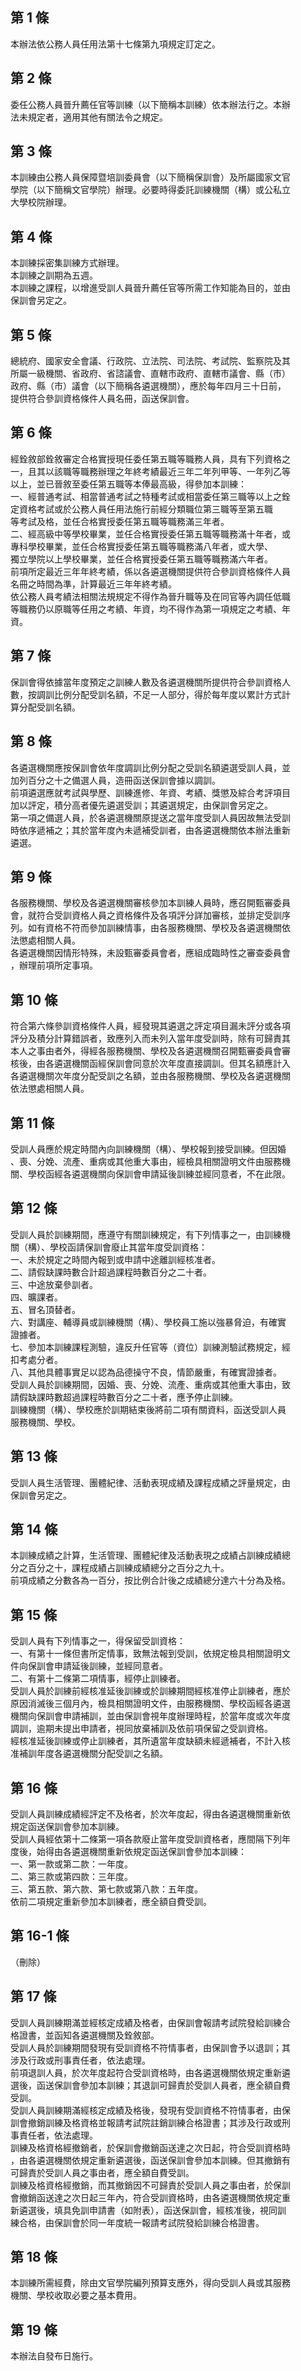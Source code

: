 第 1 條
-------
本辦法依公務人員任用法第十七條第九項規定訂定之。

第 2 條
-------
委任公務人員晉升薦任官等訓練（以下簡稱本訓練）依本辦法行之。本辦  
法未規定者，適用其他有關法令之規定。

第 3 條
-------
本訓練由公務人員保障暨培訓委員會（以下簡稱保訓會）及所屬國家文官  
學院（以下簡稱文官學院）辦理。必要時得委託訓練機關（構）或公私立  
大學校院辦理。

第 4 條
-------
本訓練採密集訓練方式辦理。  
本訓練之訓期為五週。  
本訓練之課程，以增進受訓人員晉升薦任官等所需工作知能為目的，並由  
保訓會另定之。

第 5 條
-------
總統府、國家安全會議、行政院、立法院、司法院、考試院、監察院及其  
所屬一級機關、省政府、省諮議會、直轄市政府、直轄市議會、縣（市）  
政府、縣（市）議會（以下簡稱各遴選機關），應於每年四月三十日前，  
提供符合參訓資格條件人員名冊，函送保訓會。

第 6 條
-------
經銓敘部銓敘審定合格實授現任委任第五職等職務人員，具有下列資格之  
一，且其以該職等職務辦理之年終考績最近三年二年列甲等、一年列乙等  
以上，並已晉敘至委任第五職等本俸最高級，得參加本訓練：  
一、經普通考試、相當普通考試之特種考試或相當委任第三職等以上之銓  
    定資格考試或於公務人員任用法施行前經分類職位第三職等至第五職  
    等考試及格，並任合格實授委任第五職等職務滿三年者。  
二、經高級中等學校畢業，並任合格實授委任第五職等職務滿十年者，或  
    專科學校畢業，並任合格實授委任第五職等職務滿八年者，或大學、  
    獨立學院以上學校畢業，並任合格實授委任第五職等職務滿六年者。  
前項所定最近三年年終考績，係以各遴選機關提供符合參訓資格條件人員  
名冊之時間為準，計算最近三年年終考績。  
依公務人員考績法相關法規規定不得作為晉升職等及在同官等內調任低職  
等職務仍以原職等任用之考績、年資，均不得作為第一項規定之考績、年  
資。

第 7 條
-------
保訓會得依據當年度預定之訓練人數及各遴選機關所提供符合參訓資格人  
數，按調訓比例分配受訓名額，不足一人部分，得於每年度以累計方式計  
算分配受訓名額。

第 8 條
-------
各遴選機關應按保訓會依年度調訓比例分配之受訓名額遴選受訓人員，並  
加列百分之十之備選人員，造冊函送保訓會據以調訓。  
前項遴選應就考試與學歷、訓練進修、年資、考績、獎懲及綜合考評項目  
加以評定，積分高者優先遴選受訓；其遴選規定，由保訓會另定之。  
第一項之備選人員，於各遴選機關原提送之當年度受訓人員因故無法受訓  
時依序遞補之；其於當年度內未遞補受訓者，由各遴選機關依本辦法重新  
遴選。

第 9 條
-------
各服務機關、學校及各遴選機關審核參加本訓練人員時，應召開甄審委員  
會，就符合受訓資格人員之資格條件及各項評分詳加審核，並排定受訓序  
列。如有資格不符而參加訓練情事，由各服務機關、學校及各遴選機關依  
法懲處相關人員。  
各遴選機關因情形特殊，未設甄審委員會者，應組成臨時性之審查委員會  
，辦理前項所定事項。

第 10 條
--------
符合第六條參訓資格條件人員，經發現其遴選之評定項目漏未評分或各項  
評分及積分計算錯誤者，致應列入而未列入當年度受訓時，除有可歸責其  
本人之事由者外，得經各服務機關、學校及各遴選機關召開甄審委員會審  
核後，由各遴選機關函經保訓會同意於次年度直接調訓。但其名額應計入  
各遴選機關次年度分配受訓之名額，並由各服務機關、學校及各遴選機關  
依法懲處相關人員。

第 11 條
--------
受訓人員應於規定時間內向訓練機關（構）、學校報到接受訓練。但因婚  
、喪、分娩、流產、重病或其他重大事由，經檢具相關證明文件由服務機  
關、學校函經各遴選機關向保訓會申請延後訓練並經同意者，不在此限。

第 12 條
--------
受訓人員於訓練期間，應遵守有關訓練規定，有下列情事之一，由訓練機  
關（構）、學校函請保訓會廢止其當年度受訓資格：  
一、未於規定之時間內報到或申請中途離訓經核准者。  
二、請假缺課時數合計超過課程時數百分之二十者。  
三、中途放棄參訓者。  
四、曠課者。  
五、冒名頂替者。  
六、對講座、輔導員或訓練機關（構）、學校員工施以強暴脅迫，有確實  
    證據者。  
七、參加本訓練課程測驗，違反升任官等（資位）訓練測驗試務規定，經  
    扣考處分者。  
八、其他具體事實足以認為品德操守不良，情節嚴重，有確實證據者。  
受訓人員於訓練期間，因婚、喪、分娩、流產、重病或其他重大事由，致  
請假缺課時數超過課程時數百分之二十者，應予停止訓練。  
訓練機關（構）、學校應於訓期結束後將前二項有關資料，函送受訓人員  
服務機關、學校。

第 13 條
--------
受訓人員生活管理、團體紀律、活動表現成績及課程成績之評量規定，由  
保訓會另定之。

第 14 條
--------
本訓練成績之計算，生活管理、團體紀律及活動表現之成績占訓練成績總  
分之百分之十，課程成績占訓練成績總分之百分之九十。  
前項成績之分數各為一百分，按比例合計後之成績總分達六十分為及格。

第 15 條
--------
受訓人員有下列情事之一，得保留受訓資格：  
一、有第十一條但書所定情事，致無法報到受訓，依規定檢具相關證明文  
    件向保訓會申請延後訓練，並經同意者。  
二、有第十二條第二項情事，經停止訓練者。  
受訓人員於訓練前經核准延後訓練或於訓練期間經核准停止訓練者，應於  
原因消滅後三個月內，檢具相關證明文件，由服務機關、學校函經各遴選  
機關向保訓會申請補訓，並由保訓會視年度辦理時程，於當年度或次年度  
調訓，逾期未提出申請者，視同放棄補訓及依前項保留之受訓資格。  
經核准延後訓練或停止訓練者，其所遺當年度缺額未經遞補者，不計入核  
准補訓年度各遴選機關分配受訓之名額。

第 16 條
--------
受訓人員訓練成績經評定不及格者，於次年度起，得由各遴選機關重新依  
規定函送保訓會參加本訓練。  
受訓人員經依第十二條第一項各款廢止當年度受訓資格者，應間隔下列年  
度後，始得由各遴選機關重新依規定函送保訓會參加本訓練：  
一、第一款或第二款：一年度。  
二、第三款或第四款：三年度。  
三、第五款、第六款、第七款或第八款：五年度。  
依前二項規定重新參加本訓練者，應全額自費受訓。

第 16-1 條
----------
（刪除）

第 17 條
--------
受訓人員訓練期滿並經核定成績及格者，由保訓會報請考試院發給訓練合  
格證書，並函知各遴選機關及銓敘部。  
受訓人員於訓練期間發現有受訓資格不符情事者，由保訓會予以退訓；其  
涉及行政或刑事責任者，依法處理。  
前項退訓人員，於次年度起符合受訓資格時，由各遴選機關依規定重新遴  
選後，函送保訓會參加本訓練；其退訓可歸責於受訓人員者，應全額自費  
受訓。  
受訓人員訓練期滿經核定成績及格後，發現有受訓資格不符情事者，由保  
訓會撤銷訓練及格資格並報請考試院註銷訓練合格證書；其涉及行政或刑  
事責任者，依法處理。  
訓練及格資格經撤銷者，於保訓會撤銷函送達之次日起，符合受訓資格時  
，由各遴選機關依規定重新遴選後，函送保訓會參加本訓練。但其撤銷有  
可歸責於受訓人員之事由者，應全額自費受訓。  
訓練及格資格經撤銷，而其撤銷因不可歸責於受訓人員之事由者，於保訓  
會撤銷函送達之次日起三年內，符合受訓資格時，由各遴選機關依規定重  
新遴選後，填具免訓申請書（如附表），函送保訓會，經核准後，視同訓  
練合格，由保訓會於同一年度統一報請考試院發給訓練合格證書。

第 18 條
--------
本訓練所需經費，除由文官學院編列預算支應外，得向受訓人員或其服務  
機關、學校收取必要之基本費用。

第 19 條
--------
本辦法自發布日施行。


